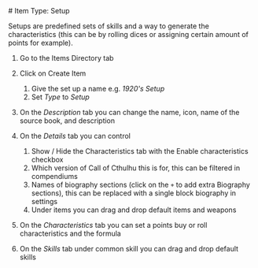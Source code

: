 <!--- This file is auto generated from module/manual/en/item_setup.md --># Item Type: Setup

Setups are predefined sets of skills and a way to generate the characteristics (this can be by rolling dices or assigning certain amount of points for example).

1. Go to the Items Directory tab
2. Click on Create Item

   1. Give the set up a name e.g. _1920's Setup_
   2. Set _Type_ to _Setup_

3. On the _Description_ tab you can change the name, icon, name of the source book, and description
4. On the _Details_ tab you can control

   1. Show / Hide the Characteristics tab with the Enable characteristics checkbox
   2. Which version of Call of Cthulhu this is for, this can be filtered in compendiums
   3. Names of biography sections (click on the `+` to add extra Biography sections), this can be replaced with a single block biography in settings
   4. Under items you can drag and drop default items and weapons

5. On the _Characteristics_ tab you can set a points buy or roll characteristics and the formula
6. On the _Skills_ tab under common skill you can drag and drop default skills
